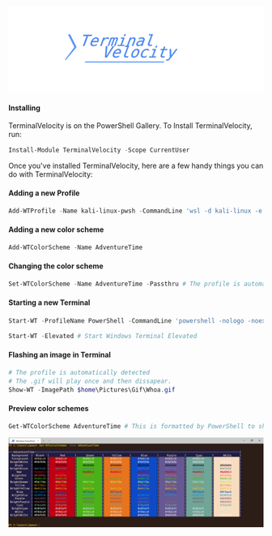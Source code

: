 <div align='center'>
<img src='Assets/TerminalVelocity.svg' />
</div>


#### Installing

TerminalVelocity is on the PowerShell Gallery.  To Install TerminalVelocity, run:
~~~PowerShell
Install-Module TerminalVelocity -Scope CurrentUser
~~~

Once you've installed TerminalVelocity, here are a few handy things you can do with TerminalVelocity:

#### Adding a new Profile
~~~PowerShell
Add-WTProfile -Name kali-linux-pwsh -CommandLine 'wsl -d kali-linux -e pwsh'
~~~


#### Adding a new color scheme
~~~PowerShell
Add-WTColorScheme -Name AdventureTime
~~~


#### Changing the color scheme
~~~PowerShell
Set-WTColorScheme -Name AdventureTime -Passthru # The profile is automatically detected.
~~~


#### Starting a new Terminal
~~~PowerShell
Start-WT -ProfileName PowerShell -CommandLine 'powershell -nologo -noexit -command $psVersionTable'
~~~

~~~PowerShell
Start-WT -Elevated # Start Windows Terminal Elevated
~~~

#### Flashing an image in Terminal
~~~PowerShell
# The profile is automatically detected
# The .gif will play once and then dissapear.
Show-WT -ImagePath $home\Pictures\Gif\Whoa.gif 
~~~


#### Preview color schemes
~~~PowerShell
Get-WTColorScheme AdventureTime # This is formatted by PowerShell to show a preview. 
~~~
![Previwing Scheme 'AdventureTime'](Assets/Get-WTColorScheme.png)
